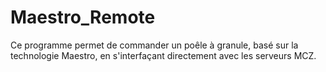 # Maestro_Remote
Ce programme permet de commander un poêle à granule, basé sur la technologie Maestro, en s'interfaçant directement avec les serveurs MCZ.
